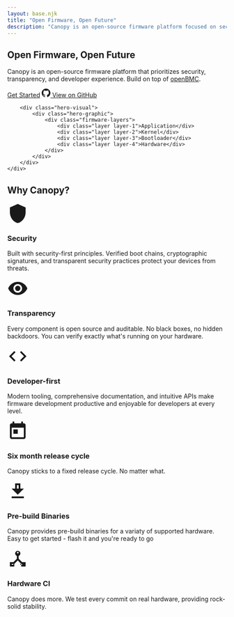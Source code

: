 ```yaml
---
layout: base.njk
title: "Open Firmware, Open Future"
description: "Canopy is an open-source firmware platform focused on security, transparency, and developer experience."
---
```


<section class="hero">
    <div class="hero-container">
        <div class="hero-content">
            <h1 class="hero-title">Open Firmware, Open Future</h1>
            <p class="hero-subtitle">
                Canopy is an open-source firmware platform that prioritizes security, 
                transparency, and developer experience. Build on top of <a href="https://github.com/openbmc/openbmc">openBMC</a>.
            </p>
            <div class="hero-actions">
                <a href="/docs" class="btn btn-primary">Get Started</a>
                <a href="https://github.com/canopy-project" class="btn btn-secondary" target="_blank" rel="noopener">
                    <svg width="20" height="20" fill="currentColor" viewBox="0 0 24 24">
                        <path d="M12 0c-6.626 0-12 5.373-12 12 0 5.302 3.438 9.8 8.207 11.387.599.111.793-.261.793-.577v-2.234c-3.338.726-4.033-1.416-4.033-1.416-.546-1.387-1.333-1.756-1.333-1.756-1.089-.745.083-.729.083-.729 1.205.084 1.839 1.237 1.839 1.237 1.07 1.834 2.807 1.304 3.492.997.107-.775.418-1.305.762-1.604-2.665-.305-5.467-1.334-5.467-5.931 0-1.311.469-2.381 1.236-3.221-.124-.303-.535-1.524.117-3.176 0 0 1.008-.322 3.301 1.23.957-.266 1.983-.399 3.003-.404 1.02.005 2.047.138 3.006.404 2.291-1.552 3.297-1.23 3.297-1.23.653 1.653.242 2.874.118 3.176.77.84 1.235 1.911 1.235 3.221 0 4.609-2.807 5.624-5.479 5.921.43.372.823 1.102.823 2.222v3.293c0 .319.192.694.801.576 4.765-1.589 8.199-6.086 8.199-11.386 0-6.627-5.373-12-12-12z"/>
                    </svg>
                    View on GitHub
                </a>
            </div>
        </div>
        
        <div class="hero-visual">
            <div class="hero-graphic">
                <div class="firmware-layers">
                    <div class="layer layer-1">Application</div>
                    <div class="layer layer-2">Kernel</div>
                    <div class="layer layer-3">Bootloader</div>
                    <div class="layer layer-4">Hardware</div>
                </div>
            </div>
        </div>
    </div>
</section>

<section class="why-canopy">
    <div class="container">
        <h2 class="section-title">Why Canopy?</h2>
        <div class="features-grid">
            <div class="feature-card">
                <div class="feature-icon">
                    <svg width="48" height="48" fill="currentColor" viewBox="0 0 24 24">
                        <path d="M12 1L3 5v6c0 5.55 3.84 10.74 9 12 5.16-1.26 9-6.45 9-12V5l-9-4z"/>
                    </svg>
                </div>
                <h3>Security</h3>
                <p>
                    Built with security-first principles. Verified boot chains, 
                    cryptographic signatures, and transparent security practices 
                    protect your devices from threats.
                </p>
            </div><div class="feature-card">
                <div class="feature-icon">
                    <svg width="48" height="48" fill="currentColor" viewBox="0 0 24 24">
                        <path d="M12 4.5C7 4.5 2.73 7.61 1 12c1.73 4.39 6 7.5 11 7.5s9.27-3.11 11-7.5c-1.73-4.39-6-7.5-11-7.5zM12 17c-2.76 0-5-2.24-5-5s2.24-5 5-5 5 2.24 5 5-2.24 5-5 5zm0-8c-1.66 0-3 1.34-3 3s1.34 3 3 3 3-1.34 3-3-1.34-3-3-3z"/>
                    </svg>
                </div>
                <h3>Transparency</h3>
                <p>
                    Every component is open source and auditable. 
                    No black boxes, no hidden backdoors. 
                    You can verify exactly what's running on your hardware.
                </p>
            </div><div class="feature-card">
                <div class="feature-icon">
                    <svg width="48" height="48" fill="currentColor" viewBox="0 0 24 24">
                        <path d="M9.4 16.6L4.8 12l4.6-4.6L8 6l-6 6 6 6 1.4-1.4zm5.2 0L19.2 12l-4.6-4.6L16 6l6 6-6 6-1.4-1.4z"/>
                    </svg>
                </div>
                <h3>Developer-first</h3>
                <p>
                    Modern tooling, comprehensive documentation, and 
                    intuitive APIs make firmware development productive 
                    and enjoyable for developers at every level.
                </p>
            </div><div class="feature-card">
                <div class="feature-icon">
                    <svg width="48" height="48" fill="currentColor" viewBox="0 0 24 24">
                        <path d="M19 3h-1V1h-2v2H8V1H6v2H5c-1.11 0-1.99.9-1.99 2L3 19c0 1.1.89 2 2 2h14c1.1 0 2-.9 2-2V5c0-1.1-.9-2-2-2zm0 16H5V8h14v11zM7 10h5v5H7z"/>
                    </svg>
                </div>
                <h3>Six month release cycle</h3>
                <p>
                    Canopy sticks to a fixed release cycle. No matter what.
                </p>
            </div><div class="feature-card">
                <div class="feature-icon">
                    <svg width="48" height="48" fill="currentColor" viewBox="0 0 24 24">
                        <path d="M5 20h14v-2H5v2zM19 9h-4V3H9v6H5l7 7 7-7zM11 5h2v4h-2V5z"/>
                    </svg>
                </div>
                <h3>Pre-build Binaries</h3>
                <p>
                    Canopy provides pre-build binaries for a variaty of supported hardware. Easy
                    to get started - flash it and you're ready to go
                </p>
            </div><div class="feature-card">
                <div class="feature-icon">
                    <svg width="48" height="48" fill="currentColor" viewBox="0 0 24 24">
                        <path d="M17 16l-4-4V8.82C14.16 8.4 15 7.3 15 6c0-1.66-1.34-3-3-3S9 4.34 9 6c0 1.3.84 2.4 2 2.82V12l-4 4H3v5h5v-3l4-4 4 4v3h5v-5h-4zM12 4c.55 0 1 .45 1 1s-.45 1-1 1-1-.45-1-1 .45-1 1-1zM7 19H5v-1h2v1zm10 0h-2v-1h2v1z"/>
                    </svg>
                </div>
                <h3>Hardware CI</h3>
                <p>
                    Canopy does more. We test every commit on real hardware, providing rock-solid stability.
                </p>
            </div>
        </div>
    </div>
</section>